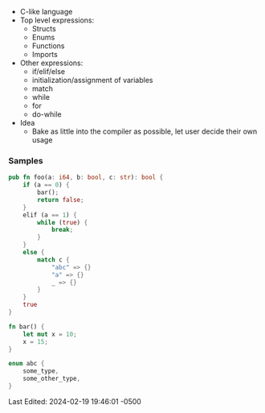 - C-like language
- Top level expressions:
	- Structs
	- Enums
	- Functions
	- Imports
- Other expressions:
	- if/elif/else
	- initialization/assignment of variables
	- match
	- while
	- for
	- do-while
- Idea
	- Bake as little into the compiler as possible, let user decide their own usage

### Samples
```rust
pub fn foo(a: i64, b: bool, c: str): bool {
	if (a == 0) {
		bar();
		return false;
	}
	elif (a == 1) {
		while (true) {
			break; 
		}
	}
	else {
		match c {
			"abc" => {}
			"a" => {}
			_ => {}
		}
	}
	true
}

fn bar() {
	let mut x = 10;
	x = 15;
}

enum abc {
	some_type,
	some_other_type,
}
```

Last Edited: 2024-02-19 19:46:01 -0500
